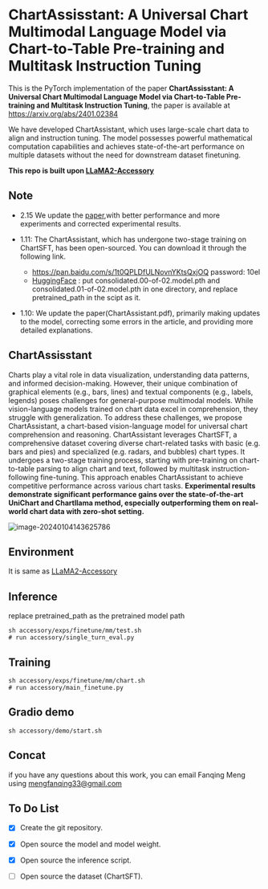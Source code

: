 # ChartAssisstant: A Universal Chart Multimodal Language Model via Chart-to-Table Pre-training and Multitask Instruction Tuning

This is the PyTorch implementation of the paper **ChartAssisstant: A Universal Chart Multimodal Language Model via Chart-to-Table Pre-training and Multitask Instruction Tuning**, the paper is available at https://arxiv.org/abs/2401.02384

We have developed ChartAssistant, which uses large-scale chart data to align and instruction tuning. The model possesses powerful mathematical computation capabilities and achieves state-of-the-art performance on multiple datasets without the need for downstream dataset finetuning.

**This repo is built upon [LLaMA2-Accessory](https://github.com/Alpha-VLLM/LLaMA2-Accessory/tree/main)**

## Note


- 2.15 We update the [paper](https://arxiv.org/abs/2401.02384),with better performance and more experiments and corrected experimental results.
  
- 1.11: The ChartAssistant, which has undergone two-stage training on ChartSFT, has been open-sourced. You can download it through the following link.
  - https://pan.baidu.com/s/1t0QPLDfULNovnYKtsQxjOQ  password: 10el
  - [HuggingFace](https://huggingface.co/FanqingM/ChartAssistant) : put consolidated.00-of-02.model.pth and consolidated.01-of-02.model.pth in one directory, and replace pretrained_path in the scipt as it. 


- 1.10: We update the paper(ChartAssistant.pdf), primarily making updates to the model, correcting some errors in the article, and providing more detailed explanations. 

## ChartAssisstant

Charts play a vital role in data visualization, understanding data patterns, and informed decision-making. However, their unique combination of graphical elements (e.g., bars, lines) and textual components (e.g., labels, legends) poses challenges for general-purpose multimodal models. While vision-language models trained on chart data excel in comprehension, they struggle with generalization. To address these challenges, we propose ChartAssistant, a chart-based vision-language model for universal chart comprehension and reasoning. ChartAssistant leverages ChartSFT, a comprehensive dataset covering diverse chart-related tasks with basic (e.g. bars and pies) and specialized (e.g. radars, and bubbles) chart types. It undergoes a two-stage training process, starting with pre-training on chart-to-table parsing to align chart and text, followed by multitask instruction-following fine-tuning. This approach enables ChartAssistant to achieve competitive performance across various chart tasks. **Experimental results demonstrate significant performance gains over the state-of-the-art UniChart and Chartllama method, especially outperforming them on real-world chart data with zero-shot setting.** 



![image-20240104143625786](./demo.png)

## Environment
It is same as [LLaMA2-Accessory](https://github.com/Alpha-VLLM/LLaMA2-Accessory/tree/main)

## Inference

replace pretrained_path as the pretrained model path
```
sh accessory/exps/finetune/mm/test.sh
# run accessory/single_turn_eval.py
```

## Training
```
sh accessory/exps/finetune/mm/chart.sh
# run accessory/main_finetune.py
```
## Gradio demo
```
sh accessory/demo/start.sh
```




## Concat
if you have any questions about this work, you can email Fanqing Meng using mengfanqing33@gmail.com

## To Do List

- [x] Create the git repository.

- [x] Open source the model and model weight.

- [x] Open source the inference script.

- [ ] Open source the dataset (ChartSFT).

  

